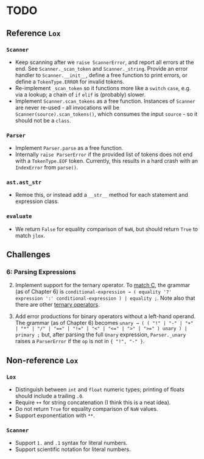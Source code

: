 # TODO

## Reference `Lox`

### `Scanner`

- Keep scanning after we `raise ScannerError`, and report all errors at the end.
  See `Scanner._scan_token` and `Scanner._string`.
  Provide an error handler to `Scanner.__init__`, define a free function to print errors, or define a `TokenType.ERROR` for invalid tokens.
- Re-implement `_scan_token` so it functions more like a `switch` `case`, e.g. via a lookup; a chain of `if` `elif` is (probably) slower.
- Implement `Scanner.scan_tokens` as a free function.
  Instances of `Scanner` are never re-used - all invocations will be `Scanner(source).scan_tokens()`, which consumes the input `source` - so it should not be a `class`.

### `Parser`

- Implement `Parser.parse` as a free function.
- Internally `raise ParserError` if the provided list of tokens does not end with a `TokenType.EOF` token.
  Currently, this results in a hard crash with an `IndexError` from `parse()`.

### `ast.ast_str`

- Remoe this, or instead add a `__str__` method for each statement and expression class.

### `evaluate`

- We return `False` for equality comparison of `NaN`, but should return `True` to match `jlox`.

## Challenges

### 6: Parsing Expressions

2. Implement support for the ternary operator.
   To [match C](https://en.cppreference.com/w/cpp/language/operator_precedence), the grammar (as of Chapter 6) is `conditional-expression → ( equality '?' expression ':' conditional-expression ) | equality ;`.
   Note also that there are other [ternary operators](https://en.wikipedia.org/wiki/Ternary_operation).

3. Add error productions for binary operators without a left-hand operand.
   The grammar (as of Chapter 6) becomes `unary → ( ( "!" | "-" | "+" | "*" | "/" | "==" | "!=" | "<" | "<=" | ">" | ">=" ) unary ) | primary ;` but, after parsing the full `Unary` expression, `Parser._unary` raises a `ParserError` if the `op` is not in `{ "!", "-" }`.

## Non-reference `Lox`

### `Lox`

- Distinguish between `int` and `float` numeric types; printing of floats should include a trailing `.0`.
- Require `++` for string concatenation (I think this is a neat idea).
- Do not return `True` for equality comparison of `NaN` values.
- Support exponentiation with `**`.

### `Scanner`

- Support `1.` and `.1` syntax for literal numbers.
- Support scientific notation for literal numbers.
